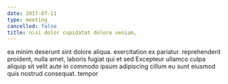 ```yaml
---
date: 2017-07-11
type: meeting
cancelled: false
title: nisi dolor cupidatat dolore veniam,
---
```

ea minim deserunt sint dolore aliqua. exercitation ex pariatur. reprehenderit proident, nulla amet, laboris fugiat qui et sed Excepteur ullamco culpa aliquip sit velit aute in commodo ipsum adipiscing cillum eu sunt eiusmod quis nostrud consequat. tempor